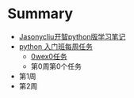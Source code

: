 # Summary

* [Jasonycliu开智python版学习笔记](README.md)
* [python 入门班每周任务](第0周.md)
   * [0wex0任务](owex0md)
   * 第0周第0个任务
* 第1周
* 第2周

